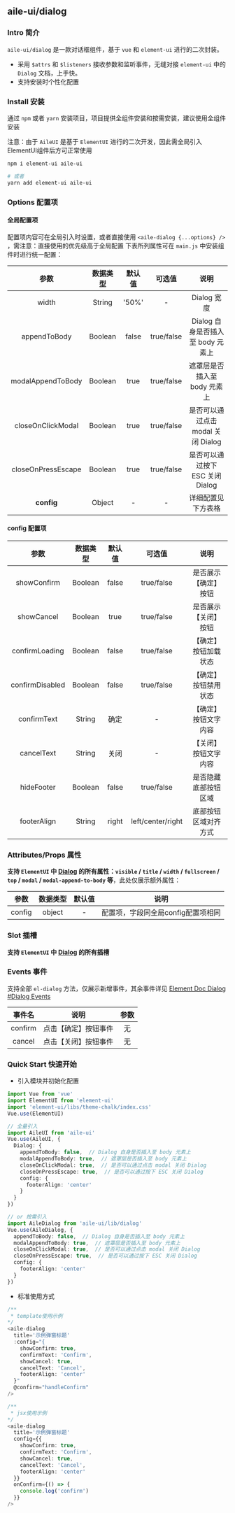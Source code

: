 ## aile-ui/dialog

### Intro 简介

`aile-ui/dialog` 是一款对话框组件，基于 `vue` 和 `element-ui` 进行的二次封装。
- 采用 `$attrs` 和 `$listeners` 接收参数和监听事件，无缝对接 `element-ui` 中的 `Dialog` 文档，上手快。
- 支持安装时个性化配置

### Install 安装

通过 `npm` 或者 `yarn` 安装项目，项目提供全组件安装和按需安装，建议使用全组件安装

注意：由于 `AileUI` 是基于 `ElementUI` 进行的二次开发，因此需全局引入ElementUI组件后方可正常使用

```bash
npm i element-ui aile-ui

# 或者
yarn add element-ui aile-ui
```

### Options 配置项

#### 全局配置项

配置项内容可在全局引入时设置，或者直接使用 `<aile-dialog {...options} />` ，需注意：直接使用的优先级高于全局配置
下表所列属性可在 `main.js` 中安装组件时进行统一配置：

|        参数        | 数据类型 | 默认值 |   可选值   |                说明                |
| :----------------: | :------: | :----: | :--------: | :--------------------------------: |
|       width        |  String  | '50%'  |     -      |            Dialog 宽度             |
|    appendToBody    | Boolean  | false  | true/false | Dialog 自身是否插入至 body 元素上  |
| modalAppendToBody  | Boolean  |  true  | true/false |    遮罩层是否插入至 body 元素上    |
| closeOnClickModal  | Boolean  |  true  | true/false | 是否可以通过点击 modal 关闭 Dialog |
| closeOnPressEscape | Boolean  |  true  | true/false |  是否可以通过按下 ESC 关闭 Dialog  |
|     **config**     |  Object  |   -    |     -      |         详细配置见下方表格         |

#### config 配置项

|      参数       | 数据类型 | 默认值 |      可选值       |         说明         |
| :-------------: | :------: | :----: | :---------------: | :------------------: |
|   showConfirm   | Boolean  | false  |    true/false     | 是否展示【确定】按钮 |
|   showCancel    | Boolean  |  true  |    true/false     | 是否展示【关闭】按钮 |
| confirmLoading  | Boolean  | false  |    true/false     | 【确定】按钮加载状态 |
| confirmDisabled | Boolean  | false  |    true/false     | 【确定】按钮禁用状态 |
|   confirmText   |  String  |  确定  |         -         | 【确定】按钮文字内容 |
|   cancelText    |  String  |  关闭  |         -         | 【关闭】按钮文字内容 |
|   hideFooter    | Boolean  | false  |    true/false     | 是否隐藏底部按钮区域 |
|   footerAlign   |  String  | right  | left/center/right | 底部按钮区域对齐方式 |

### Attributes/Props 属性

**支持 `ElementUI` 中 [Dialog](https://element.eleme.cn/#/zh-CN/component/Dialog) 的所有属性：`visible` / `title` / `width` / `fullscreen` / `top` / `modal` / `modal-append-to-body` 等**，此处仅展示额外属性：

|  参数  | 数据类型 | 默认值 |                说明                |
| :----: | :------: | :----: | :--------------------------------: |
| config |  object  |   -    | 配置项，字段同全局config配置项相同 |

### Slot 插槽

**支持 `ElementUI` 中 [Dialog](https://element.eleme.cn/#/zh-CN/component/Dialog) 的所有插槽**

### Events 事件

支持全部 `el-dialog` 方法，仅展示新增事件，其余事件详见 [Element Doc Dialog #Dialog Events](https://element.eleme.cn/#/zh-CN/component/dialog)

| 事件名  |         说明         | 参数  |
| :-----: | :------------------: | :---: |
| confirm | 点击【确定】按钮事件 |  无   |
| cancel  | 点击【关闭】按钮事件 |  无   |

### Quick Start 快速开始

- 引入模块并初始化配置

```ts
import Vue from 'vue'
import ElementUI from 'element-ui'
import 'element-ui/libs/theme-chalk/index.css'
Vue.use(ElementUI)

// 全量引入
import AileUI from 'aile-ui'
Vue.use(AileUI, {
  Dialog: {
    appendToBody: false,  // Dialog 自身是否插入至 body 元素上
    modalAppendToBody: true,  // 遮罩层是否插入至 body 元素上
    closeOnClickModal: true,  // 是否可以通过点击 modal 关闭 Dialog
    closeOnPressEscape: true,  // 是否可以通过按下 ESC 关闭 Dialog
    config: {
      footerAlign: 'center'
    }
  }
})

// or 按需引入
import AileDialog from 'aile-ui/lib/dialog'
Vue.use(AileDialog, {
  appendToBody: false,  // Dialog 自身是否插入至 body 元素上
  modalAppendToBody: true,  // 遮罩层是否插入至 body 元素上
  closeOnClickModal: true,  // 是否可以通过点击 modal 关闭 Dialog
  closeOnPressEscape: true,  // 是否可以通过按下 ESC 关闭 Dialog
  config: {
    footerAlign: 'center'
  }
})
```

- 标准使用方式

```ts
/**
 * template使用示例
*/
<aile-dialog
  title='示例弹窗标题'
  :config="{
    showConfirm: true,
    confirmText: 'Confirm',
    showCancel: true,
    cancelText: 'Cancel',
    footerAlign: 'center'
  }"
  @confirm="handleConfirm"
/>

/**
 * jsx使用示例
*/
<aile-dialog
  title='示例弹窗标题'
  config={{
    showConfirm: true,
    confirmText: 'Confirm',
    showCancel: true,
    cancelText: 'Cancel',
    footerAlign: 'center'
  }}
  onConfirm={() => {
    console.log('confirm')
  }}
/>
```
